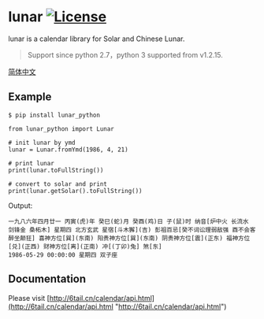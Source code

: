 # lunar [![License](https://img.shields.io/badge/license-MIT-4EB1BA.svg?style=flat-square)](https://github.com/6tail/lunar-python/blob/master/LICENSE)

lunar is a calendar library for Solar and Chinese Lunar.

> Support since python 2.7，python 3 supported from v1.2.15.

[简体中文](https://github.com/6tail/lunar-python/blob/master/README.md)

## Example

    $ pip install lunar_python
     
    from lunar_python import Lunar
     
    # init lunar by ymd
    lunar = Lunar.fromYmd(1986, 4, 21)
     
    # print lunar
    print(lunar.toFullString())
     
    # convert to solar and print
    print(lunar.getSolar().toFullString())

Output:

    一九八六年四月廿一 丙寅(虎)年 癸巳(蛇)月 癸酉(鸡)日 子(鼠)时 纳音[炉中火 长流水 剑锋金 桑柘木] 星期四 北方玄武 星宿[斗木獬](吉) 彭祖百忌[癸不词讼理弱敌强 酉不会客醉坐颠狂] 喜神方位[巽](东南) 阳贵神方位[巽](东南) 阴贵神方位[震](正东) 福神方位[兑](正西) 财神方位[离](正南) 冲[(丁卯)兔] 煞[东]
    1986-05-29 00:00:00 星期四 双子座

## Documentation

Please visit [http://6tail.cn/calendar/api.html](http://6tail.cn/calendar/api.html "http://6tail.cn/calendar/api.html")
